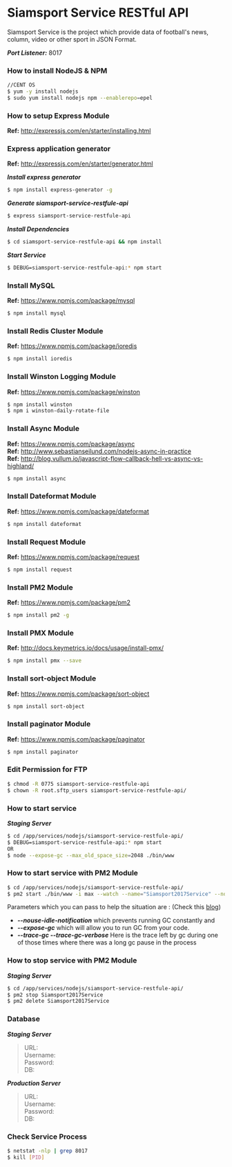 # Siamsport Service RESTful API
Siamsport Service is the project which provide data of football's news, column, video or other sport in JSON Format.

***Port Listener:*** 8017  

### How to install NodeJS & NPM
```sh
//CENT OS
$ yum -y install nodejs
$ sudo yum install nodejs npm --enablerepo=epel
```

### How to setup Express Module  
**Ref:** http://expressjs.com/en/starter/installing.html  

### Express application generator  
**Ref:** http://expressjs.com/en/starter/generator.html

***Install express generator***
```sh
$ npm install express-generator -g  
```
***Generate siamsport-service-restfule-api***
```sh
$ express siamsport-service-restfule-api
```
***Install Dependencies***
```sh
$ cd siamsport-service-restfule-api && npm install  
```
***Start Service***
```sh
$ DEBUG=siamsport-service-restfule-api:* npm start  
```

### Install MySQL
**Ref:** https://www.npmjs.com/package/mysql  
```sh
$ npm install mysql
```

### Install Redis Cluster Module
**Ref:** https://www.npmjs.com/package/ioredis  
```sh
$ npm install ioredis
```

### Install Winston Logging Module
**Ref:** https://www.npmjs.com/package/winston
```sh
$ npm install winston
$ npm i winston-daily-rotate-file
```

### Install Async Module
**Ref:** https://www.npmjs.com/package/async  
**Ref:** http://www.sebastianseilund.com/nodejs-async-in-practice  
**Ref:** http://blog.vullum.io/javascript-flow-callback-hell-vs-async-vs-highland/  
```sh
$ npm install async
```

### Install Dateformat Module  
**Ref:** https://www.npmjs.com/package/dateformat  
```sh
$ npm install dateformat  
```

### Install Request Module  
**Ref:** https://www.npmjs.com/package/request  
```sh
$ npm install request  
```

### Install PM2 Module  
**Ref:** https://www.npmjs.com/package/pm2  
```sh
$ npm install pm2 -g  
```

### Install PMX Module  
**Ref:** http://docs.keymetrics.io/docs/usage/install-pmx/
```sh
$ npm install pmx --save  
```
### Install sort-object Module  
**Ref:** https://www.npmjs.com/package/sort-object  
```sh
$ npm install sort-object  
```
### Install paginator Module  
**Ref:** https://www.npmjs.com/package/paginator  
```sh
$ npm install paginator  
```

### Edit Permission for FTP  
```sh
$ chmod -R 0775 siamsport-service-restfule-api  
$ chown -R root.sftp_users siamsport-service-restfule-api/  
```

### How to start service  
***Staging Server***
```sh
$ cd /app/services/nodejs/siamsport-service-restfule-api/
$ DEBUG=siamsport-service-restfule-api:* npm start
OR
$ node --expose-gc --max_old_space_size=2048 ./bin/www
```

### How to start service with PM2 Module
```sh
$ cd /app/services/nodejs/siamsport-service-restfule-api/  
$ pm2 start ./bin/www -i max --watch --name="Siamsport2017Service" --node-args="--expose-gc --max_old_space_size=2048"
```

Parameters which you can pass to help the situation are : (Check this [blog])
* ***--nouse-idle-notification*** which prevents running GC constantly and  
* ***--expose-gc*** which will allow you to run GC from your code.  
* ***--trace-gc --trace-gc-verbose*** Here is the trace left by gc during one of those times where there was a long gc pause in the process  

### How to stop service with PM2 Module
***Staging Server***
```sh
$ cd /app/services/nodejs/siamsport-service-restfule-api/  
$ pm2 stop Siamsport2017Service  
$ pm2 delete Siamsport2017Service  
```

### Database  
***Staging Server***
> URL:   
> Username:   
> Password:   
> DB:   

***Production Server***
> URL:     
> Username:   
> Password:   
> DB:  

### Check Service Process
```sh
$ netstat -nlp | grep 8017  
$ kill [PID]  
```

[blog]: <http://blog.caustik.com/2012/04/11/escape-the-1-4gb-v8-heap-limit-in-node-js/>  
